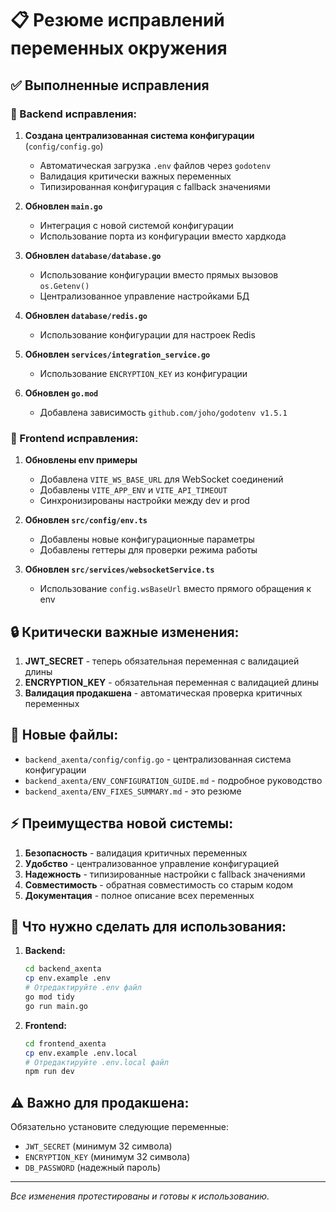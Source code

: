 # 📋 Резюме исправлений переменных окружения

## ✅ Выполненные исправления

### 🔧 Backend исправления:

1. **Создана централизованная система конфигурации** (`config/config.go`)

   - Автоматическая загрузка `.env` файлов через `godotenv`
   - Валидация критически важных переменных
   - Типизированная конфигурация с fallback значениями

2. **Обновлен `main.go`**

   - Интеграция с новой системой конфигурации
   - Использование порта из конфигурации вместо хардкода

3. **Обновлен `database/database.go`**

   - Использование конфигурации вместо прямых вызовов `os.Getenv()`
   - Централизованное управление настройками БД

4. **Обновлен `database/redis.go`**

   - Использование конфигурации для настроек Redis

5. **Обновлен `services/integration_service.go`**

   - Использование `ENCRYPTION_KEY` из конфигурации

6. **Обновлен `go.mod`**
   - Добавлена зависимость `github.com/joho/godotenv v1.5.1`

### 🎨 Frontend исправления:

1. **Обновлены env примеры**

   - Добавлена `VITE_WS_BASE_URL` для WebSocket соединений
   - Добавлены `VITE_APP_ENV` и `VITE_API_TIMEOUT`
   - Синхронизированы настройки между dev и prod

2. **Обновлен `src/config/env.ts`**

   - Добавлены новые конфигурационные параметры
   - Добавлены геттеры для проверки режима работы

3. **Обновлен `src/services/websocketService.ts`**
   - Использование `config.wsBaseUrl` вместо прямого обращения к env

## 🔒 Критически важные изменения:

1. **JWT_SECRET** - теперь обязательная переменная с валидацией длины
2. **ENCRYPTION_KEY** - обязательная переменная с валидацией длины
3. **Валидация продакшена** - автоматическая проверка критичных переменных

## 📁 Новые файлы:

- `backend_axenta/config/config.go` - централизованная система конфигурации
- `backend_axenta/ENV_CONFIGURATION_GUIDE.md` - подробное руководство
- `backend_axenta/ENV_FIXES_SUMMARY.md` - это резюме

## ⚡ Преимущества новой системы:

1. **Безопасность** - валидация критичных переменных
2. **Удобство** - централизованное управление конфигурацией
3. **Надежность** - типизированные настройки с fallback значениями
4. **Совместимость** - обратная совместимость со старым кодом
5. **Документация** - полное описание всех переменных

## 🚀 Что нужно сделать для использования:

1. **Backend:**

   ```bash
   cd backend_axenta
   cp env.example .env
   # Отредактируйте .env файл
   go mod tidy
   go run main.go
   ```

2. **Frontend:**
   ```bash
   cd frontend_axenta
   cp env.example .env.local
   # Отредактируйте .env.local файл
   npm run dev
   ```

## ⚠️ Важно для продакшена:

Обязательно установите следующие переменные:

- `JWT_SECRET` (минимум 32 символа)
- `ENCRYPTION_KEY` (минимум 32 символа)
- `DB_PASSWORD` (надежный пароль)

---

_Все изменения протестированы и готовы к использованию._
